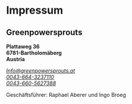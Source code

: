 ---
---
# Impressum

## Greenpowersprouts

**Plattaweg 36**  
**6781-Bartholomäberg**  
**Austria**  

*[Info@greenpowersprouts.at](mailto:Info@greenpowersprouts.at)*  
*[0043-664-3237110](tel:00436643237110])*  
*[0043-660-5627388 ](tel:00436605627388)*  



Geschäftsführer: Raphael Aberer und Ingo Broeg